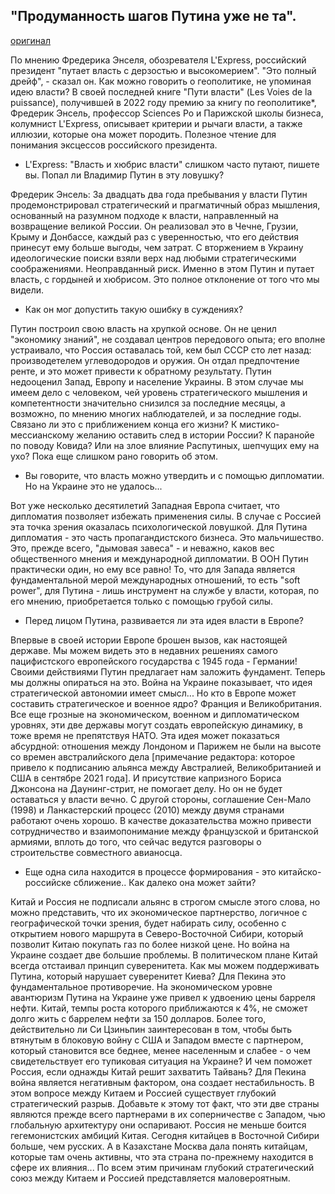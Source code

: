 ## "Продуманность шагов Путина уже не та".
[оригинал](https://www.lexpress.fr/actualite/monde/guerre-en-ukraine-le-niveau-de-pensee-de-poutine-s-est-considerablement-affaisse_2170515.html)

По мнению Фредерика Энселя, обозревателя L'Express, российский президент "путает власть с дерзостью и высокомерием". "Это полный дрейф", - сказал он.
Как можно говорить о геополитике, не упоминая идею власти? В своей последней книге "Пути власти" (Les Voies de la puissance), получившей в 2022 году премию за книгу по геополитике*, Фредерик Энсель, профессор Sciences Po и Парижской школы бизнеса, колумнист L'Express, описывает критерии и рычаги власти, а также иллюзии, которые она может породить. Полезное чтение для понимания эксцессов российского президента.


- L'Express: "Власть и хюбрис власти" слишком часто путают, пишете вы. Попал ли Владимир Путин в эту ловушку? 

Фредерик Энсель: За двадцать два года пребывания у власти Путин продемонстрировал стратегический и прагматичный образ мышления, основанный на разумном подходе к власти, направленный на возвращение великой России. Он реализовал это в Чечне, Грузии, Крыму и Донбассе, каждый раз с уверенностью, что его действия принесут ему больше выгоды, чем затрат. С вторжением в Украину идеологические поиски взяли верх над любыми стратегическими соображениями. Неоправданный риск. Именно в этом Путин и путает власть, с гордыней и хюбрисом. Это полное отклонение от того что мы видели.

- Как он мог допустить такую ошибку в суждениях? 

Путин построил свою власть на хрупкой основе. Он не ценил "экономику знаний", не создавал центров передового опыта; его вполне устраивало, что Россия оставалась той, кем был СССР сто лет назад: производетелем углеводородов и оружия. Он отдал предпочтение ренте, и это может привести к обратному результату. Путин недооценил Запад, Европу и население Украины. В этом случае мы имеем дело с человеком, чей уровень стратегического мышления и компетентности значительно снизился за последние месяцы, а возможно, по мнению многих наблюдателей, и за последние годы. Связано ли это с приближением конца его жизни? К мистико-мессианскому желанию оставить след в истории России? К паранойе по поводу Ковида? Или на злое влияние Распутиных, шепчущих ему на ухо? Пока еще слишком рано говорить об этом. 

- Вы говорите, что власть можно утвердить и с помощью дипломатии. Но на Украине это не удалось... 

Вот уже несколько десятилетий Западная Европа считает, что дипломатия позволяет избежать применения силы. В случае с Россией эта точка зрения оказалась психологической ловушкой. Для Путина дипломатия - это часть пропагандистского бизнеса. Это мальчишество. Это, прежде всего, "дымовая завеса" - и неважно, каков вес общественного мнения и международной дипломатии. В ООН Путин практически один, но ему все равно! То, что для Запада является фундаментальной мерой международных отношений, то есть "soft power", для Путина - лишь инструмент на службе у власти, которая, по его мнению, приобретается только с помощью грубой силы.  

- Перед лицом Путина, развивается ли эта идея власти в Европе? 

Впервые в своей истории Европе брошен вызов, как настоящей державе. Мы можем видеть это в недавних решениях самого пацифистского европейского государства с 1945 года - Германии! Своими действиями Путин предлагает нам заложить фундамент. Теперь мы должны опираться на это. Война на Украине показывает, что идея стратегической автономии имеет смысл... Но кто в Европе может составить стратегическое и военное ядро? Франция и Великобритания. Все еще грозные на экономическом, военном и дипломатическом уровнях, эти две державы могут создать европейскую динамику, в тоже время не препятствуя НАТО. Эта идея может показаться абсурдной: отношения между Лондоном и Парижем не были на высоте со времен австралийского дела [примечание редактора: которое привело к подписанию альянса между Австралией, Великобританией и США в сентябре 2021 года]. И присутствие капризного Бориса Джонсона на Даунинг-стрит, не помогает делу. Но он не будет оставаться у власти вечно. С другой стороны, соглашение Сен-Мало (1998) и Ланкастерский процесс (2010) между двумя странами работают очень хорошо. В качестве доказательства можно привести сотрудничество и взаимопонимание между французской и британской армиями, вплоть до того, что сейчас ведутся разговоры о строительстве совместного авианосца. 

- Еще одна сила находится в процессе формирования - это китайско-российске сближение.. Как далеко она может зайти? 

Китай и Россия не подписали альянс в строгом смысле этого слова, но можно представить, что их экономическое партнерство, логичное с географической точки зрения, будет набирать силу, особенно с открытием нового маршрута в Северо-Восточной Сибири, который позволит Китаю покупать газ по более низкой цене. Но война на Украине создает две большие проблемы. В политическом плане Китай всегда отстаивал принцип суверенитета. Как мы можем поддерживать Путина, который нарушает суверенитет Киева? Для Пекина это фундаментальное противоречие. На экономическом уровне авантюризм Путина на Украине уже привел к удвоению цены барреля нефти. Китай, темпы роста которого приближаются к 4%, не сможет долго жить с баррелем нефти за 150 долларов. Более того, действительно ли Си Цзиньпин заинтересован в том, чтобы быть втянутым в блоковую войну с США и Западом вместе с партнером, который становится все беднее, менее населенным и слабее - о чем свидетельствует его тупиковая ситуация на Украине? И чем поможет Россия, если однажды Китай решит захватить Тайвань? Для Пекина война является негативным фактором, она создает нестабильность. В этом вопросе между Китаем и Россией существует глубокий стратегический разрыв. Добавьте к этому тот факт, что эти две страны являются прежде всего партнерами в их соперничестве с Западом, чью глобальную архитектуру они оспаривают. Россия не меньше боится гегемонистских амбиций Китая. Сегодня китайцев в Восточной Сибири больше, чем русских. А в Казахстане Москва дала понять китайцам, которые там очень активны, что эта страна по-прежнему находится в сфере их влияния... По всем этим причинам глубокий стратегический союз между Китаем и Россией представляется маловероятным.  
